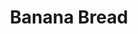 ---
layout: recette
categories: [recettes]
hidden: true
lang: fr
title: Banana Bread
ingredients: 
  - nom: oeufs 
    qte: 2
  - nom: sucre
    qte: 150
    unite: gr
  - nom: farine
    qte: 250
    unite: gr
  - nom: bicarbonate de soude
    qte: 3
    unite: gr
  - nom: bananes ultra mûres
    qte: 2
  - nom: beurre mou
    qte: 80
    unite: gr
  - nom: lait
    qte: 5
    unite: cL
preconditions:
  - Préchauffer le four à 160°C
etapes:
  - label: Préparation
    details:
      - Tamiser 150 gr de farine, le sucre, la levure et le bicarbonate dans un saladier
      - Écraser les bananes avec une fourchette
      - Ajouter les bananes, le beurre et le lait
      - Battre au mixeur 
      - Ajouter les oeufs et les 100 derniers grammes de farine
      - Mélanger au fouet
      - Beurrer et fariner le moule puis y ajouter la préparation
materiel:
  - moule à cake
  - batteur électrique
cuisson: 
  - Cuire 60 minutes à 160°C
---